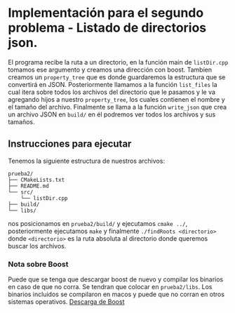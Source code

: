 # Implementación para el segundo problema - Listado de directorios json.
El programa recibe la ruta a un directorio, en la función main de `listDir.cpp` tomamos ese argumento y creamos una dirección con boost. Tambíen creamos un `property_tree` que es donde guardaremos la estructura que se convertirá en JSON. Posteriormente llamamos a la función `list_files` la cual itera sobre todos los archivos del directorio que le pasamos y le va agregando hijos a nuestro `property_tree`, los cuales contienen el nombre y el tamaño del archivo. Finalmente se llama a la función `write_json` que crea un archivo JSON en `build/` en él podremos ver todos los archivos y sus tamaños.

## Instrucciones para ejecutar
Tenemos la siguiente estructura de nuestros archivos:

```
prueba2/
├── CMakeLists.txt
├── README.md
└── src/
    └── listDir.cpp
├── build/
└── libs/
```

nos posicionamos en `prueba2/build/` y ejecutamos `cmake ../`, posteriormente ejecutamos `make` y finalmente `./findRoots <directorio>` donde `<directorio>` es la ruta absoluta al directorio donde queremos buscar los archivos.

### Nota sobre Boost
Puede que se tenga que descargar boost de nuevo y compilar los binarios en caso de que no corra. Se tendran que colocar en `prueba2/libs`. Los binarios incluidos se compilaron en macos y puede que no corran en otros sistemas operativos.
[Descarga de Boost](https://www.boost.org/users/history/version_1_81_0.html)
